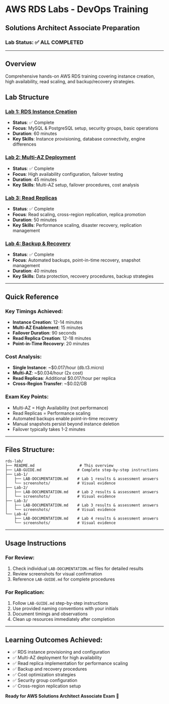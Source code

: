 # AWS RDS Labs - DevOps Training
## Solutions Architect Associate Preparation

### Lab Status: ✅ ALL COMPLETED

---

## Overview
Comprehensive hands-on AWS RDS training covering instance creation, high availability, read scaling, and backup/recovery strategies.

## Lab Structure

### [Lab 1: RDS Instance Creation](./Lab-1/)
- **Status**: ✅ Complete
- **Focus**: MySQL & PostgreSQL setup, security groups, basic operations
- **Duration**: 60 minutes
- **Key Skills**: Instance provisioning, database connectivity, engine differences

### [Lab 2: Multi-AZ Deployment](./Lab-2/)
- **Status**: ✅ Complete  
- **Focus**: High availability configuration, failover testing
- **Duration**: 45 minutes
- **Key Skills**: Multi-AZ setup, failover procedures, cost analysis

### [Lab 3: Read Replicas](./Lab-3/)
- **Status**: ✅ Complete
- **Focus**: Read scaling, cross-region replication, replica promotion
- **Duration**: 50 minutes
- **Key Skills**: Performance scaling, disaster recovery, replication management

### [Lab 4: Backup & Recovery](./Lab-4/)
- **Status**: ✅ Complete
- **Focus**: Automated backups, point-in-time recovery, snapshot management
- **Duration**: 40 minutes
- **Key Skills**: Data protection, recovery procedures, backup strategies

---

## Quick Reference

### Key Timings Achieved:
- **Instance Creation**: 12-14 minutes
- **Multi-AZ Enablement**: 15 minutes
- **Failover Duration**: 90 seconds
- **Read Replica Creation**: 12-18 minutes
- **Point-in-Time Recovery**: 20 minutes

### Cost Analysis:
- **Single Instance**: ~$0.017/hour (db.t3.micro)
- **Multi-AZ**: ~$0.034/hour (2x cost)
- **Read Replicas**: Additional $0.017/hour per replica
- **Cross-Region Transfer**: ~$0.02/GB

### Exam Key Points:
- Multi-AZ = High Availability (not performance)
- Read Replicas = Performance scaling
- Automated backups enable point-in-time recovery
- Manual snapshots persist beyond instance deletion
- Failover typically takes 1-2 minutes

---

## Files Structure:
```
rds-lab/
├── README.md                    # This overview
├── LAB-GUIDE.md                # Complete step-by-step instructions
├── Lab-1/
│   ├── LAB-DOCUMENTATION.md    # Lab 1 results & assessment answers
│   └── screenshots/            # Visual evidence
├── Lab-2/
│   ├── LAB-DOCUMENTATION.md    # Lab 2 results & assessment answers  
│   └── screenshots/            # Visual evidence
├── Lab-3/
│   ├── LAB-DOCUMENTATION.md    # Lab 3 results & assessment answers
│   └── screenshots/            # Visual evidence
└── Lab-4/
    ├── LAB-DOCUMENTATION.md    # Lab 4 results & assessment answers
    └── screenshots/            # Visual evidence
```

---

## Usage Instructions

### For Review:
1. Check individual `LAB-DOCUMENTATION.md` files for detailed results
2. Review screenshots for visual confirmation
3. Reference `LAB-GUIDE.md` for complete procedures

### For Replication:
1. Follow `LAB-GUIDE.md` step-by-step instructions
2. Use provided naming conventions with your initials
3. Document timings and observations
4. Clean up resources immediately after completion

---

## Learning Outcomes Achieved:
- ✅ RDS instance provisioning and configuration
- ✅ Multi-AZ deployment for high availability
- ✅ Read replica implementation for performance scaling
- ✅ Backup and recovery procedures
- ✅ Cost optimization strategies
- ✅ Security group configuration
- ✅ Cross-region replication setup

**Ready for AWS Solutions Architect Associate Exam** 🎯